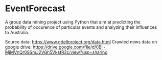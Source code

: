# EventForecast
 A group data mining project using Python that aim at predicting the probability of occurence of particular events and analyzing their influences to Australia.

Source data: https://www.gdeltproject.org/data.html
Crawled news data on google drive: https://drive.google.com/file/d/0B--MjMVnQr09SmJ2VGh5VkstR2c/view?usp=sharing
